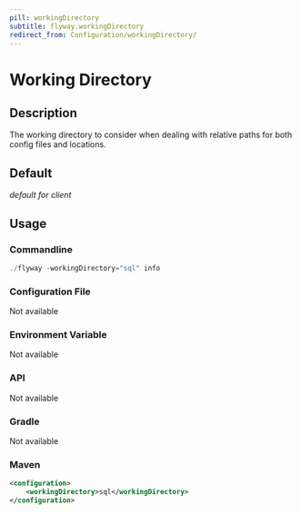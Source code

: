 ```yaml
---
pill: workingDirectory
subtitle: flyway.workingDirectory
redirect_from: Configuration/workingDirectory/
---
```


# Working Directory

## Description
The working directory to consider when dealing with relative paths for both config files and locations.

## Default
<i>default for client</i>

## Usage

### Commandline
```powershell
./flyway -workingDirectory="sql" info
```

### Configuration File
Not available

### Environment Variable
Not available

### API
Not available

### Gradle
Not available

### Maven
```xml
<configuration>
    <workingDirectory>sql</workingDirectory>
</configuration>
```
